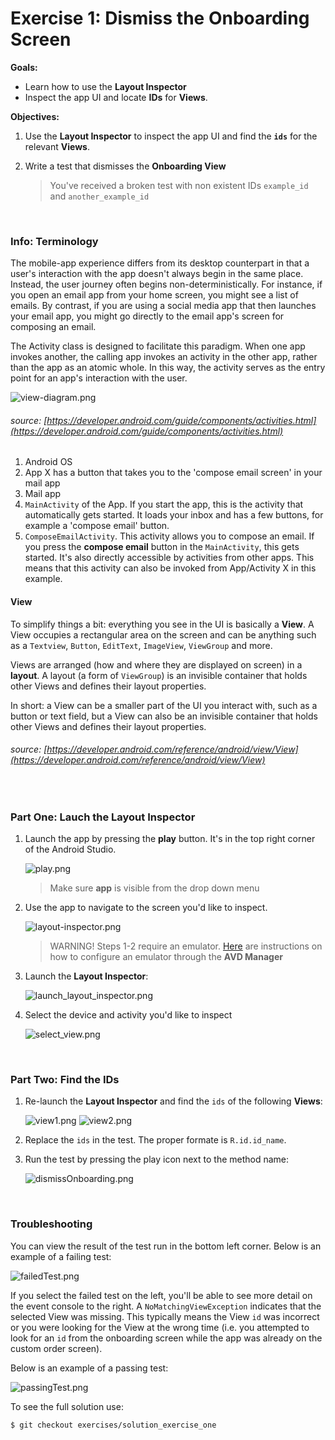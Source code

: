 # Exercise 1: Dismiss the Onboarding Screen
**Goals:** 
* Learn how to use the **Layout Inspector**
* Inspect the app UI and locate **IDs** for **Views**.

**Objectives:**
1. Use the **Layout Inspector** to inspect the app UI and find the **`ids`** for the relevant **Views**.
3. Write a test that dismisses the **Onboarding View**

    > You've received a broken test with non existent IDs `example_id` and `another_example_id`
    
<br />

### Info: Terminology

The mobile-app experience differs from its desktop counterpart in that a user's interaction with the app doesn't always begin in the same place. Instead, the user journey often begins non-deterministically. For instance, if you open an email app from your home screen, you might see a list of emails. By contrast, if you are using a social media app that then launches your email app, you might go directly to the email app's screen for composing an email.

The Activity class is designed to facilitate this paradigm. When one app invokes another, the calling app invokes an activity in the other app, rather than the app as an atomic whole. In this way, the activity serves as the entry point for an app's interaction with the user.

![view-diagram.png](images/view-diagram.png)

###### source: [https://developer.android.com/guide/components/activities.html](https://developer.android.com/guide/components/activities.html)

1. Android OS
2. App X has a button that takes you to the 'compose email screen' in your mail app
3. Mail app
4. `MainActivity` of the App. If you start the app, this is the activity that automatically gets started. It loads your inbox and has a few buttons, for example a 'compose email' button.
5. `ComposeEmailActivity`. This activity allows you to compose an email. If you press the **compose email** button in the `MainActivity`, this gets started. It's also directly accessible by activities from other apps. This means that this activity can also be invoked from App/Activity X in this example.

#### View
To simplify things a bit: everything you see in the UI is basically a **View**. A View occupies a rectangular area on the screen and can be anything such as a `Textview`, `Button`, `EditText`, `ImageView`, `ViewGroup` and more. 

Views are arranged (how and where they are displayed on screen) in a **layout**. A layout (a form of `ViewGroup`) is an invisible container that holds other Views and defines their layout properties.

In short: a View can be a smaller part of the UI you interact with, such as a button or text field, but a View can also be an invisible container that holds other Views and defines their layout properties.

###### source: [https://developer.android.com/reference/android/view/View](https://developer.android.com/reference/android/view/View)

<br />

### Part One: Lauch the Layout Inspector

1. Launch the app by pressing the **play** button. It's in the top right corner of the Android Studio.

    ![play.png](images/play.png)
    
    > Make sure **app** is visible from the drop down menu

2. Use the app to navigate to the screen you'd like to inspect.

    ![layout-inspector.png](images/emulator_galaxy_nexus_api_22.png)

    > WARNING! Steps 1-2 require an emulator. [Here](https://developer.android.com/studio/run/managing-avds) are instructions on how to configure an emulator through the **AVD Manager**
 
3. Launch the **Layout Inspector**:
    
    ![launch_layout_inspector.png](images/launch_layout_inspector.png)
        
4. Select the device and activity you'd like to inspect

    ![select_view.png](images/select_view.png)
    
<br />

### Part Two: Find the IDs

1. Re-launch the **Layout Inspector** and find the `ids` of the following **Views**:

    ![view1.png](images/view1.png)
    ![view2.png](images/view2.png)

2. Replace the `ids` in the test. The proper formate is `R.id.id_name`.
3. Run the test by pressing the play icon next to the method name:

    ![dismissOnboarding.png](images/dismissOnboarding.png)
    
<br />

### Troubleshooting
You can view the result of the test run in the bottom left corner. Below is an example of a failing test:
    
![failedTest.png](images/failedTest.png)
    
If you select the failed test on the left, you'll be able to see more detail on the event console to the right. A `NoMatchingViewException` indicates that the selected View was missing. This typically means the View `id` was incorrect or you were looking for the View at the wrong time (i.e. you attempted to look for an `id` from the onboarding screen while the app was already on the custom order screen).

Below is an example of a passing test:

![passingTest.png](images/passingTest.png)

To see the full solution use:
```
$ git checkout exercises/solution_exercise_one
```

